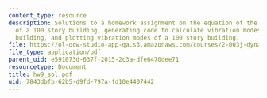 ```yaml
---
content_type: resource
description: Solutions to a homework assignment on the equation of the lateral vibration
  of a 100 story building, generating code to calculate vibration modes of a 100 story
  building, and plotting vibration modes of a 100 story building.
file: https://ol-ocw-studio-app-qa.s3.amazonaws.com/courses/2-003j-dynamics-and-control-i-fall-2007/7843dbfb62b5d9fd797afd10e4407442_hw9_sol.pdf
file_type: application/pdf
parent_uid: e591073d-637f-2015-2c3a-dfe6470dee71
resourcetype: Document
title: hw9_sol.pdf
uid: 7843dbfb-62b5-d9fd-797a-fd10e4407442
---
```


